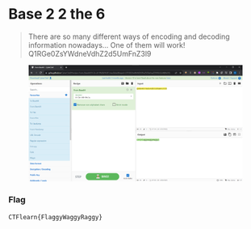 # Base 2 2 the 6

> There are so many different ways of encoding and decoding information nowadays... One of them will work! Q1RGe0ZsYWdneVdhZ2d5UmFnZ3l9

<figure><img src="../../.gitbook/assets/1 (88).png" alt=""><figcaption></figcaption></figure>

### Flag

```
CTFlearn{FlaggyWaggyRaggy}
```
